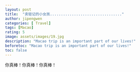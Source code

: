 ```yaml
---
layout: post
title:  "卖钜记的小女孩................................."
author: jipengwen
categories: [ Travel]
tags: [Macao]
rating: 5
image: assets/images/19.jpg
description: "Macao trip is an important part of our lives!"
beforetoc: "Macao trip is an important part of our lives!"
toc: false
---
```


你真棒！你真棒！你真棒！

